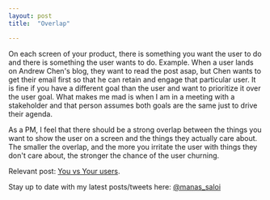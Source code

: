 ```yaml
---
layout: post
title:  "Overlap"

---
```


On each screen of your product, there is something you want the user to do and there is something the user wants to do. Example. When a user lands on Andrew Chen's blog, they want to read the post asap, but Chen wants to get their email first so that he can retain and engage that particular user. It is fine if you have a different goal than the user and want to prioritize it over the user goal. What makes me mad is when I am in a meeting with a stakeholder and that person assumes both goals are the same just to drive their agenda. 

As a PM, I feel that there should be a strong overlap between the things you want to show the user on a screen and the things they actually care about. The smaller the overlap, and the more you irritate the user with things they don't care about, the stronger the chance of the user churning.

Relevant post: [You vs Your users](https://manassaloi.com/2019/02/22/you-vs-your-users.html).

Stay up to date with my latest posts/tweets here: [@manas_saloi](http://twitter.com/manas_saloi)
